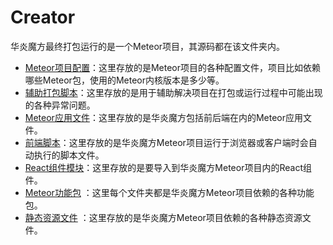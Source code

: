 # Creator

华炎魔方最终打包运行的是一个Meteor项目，其源码都在该文件夹内。

- [Meteor项目配置](/creator/.meteor/README.md)：这里存放的是Meteor项目的各种配置文件，项目比如依赖哪些Meteor包，使用的Meteor内核版本是多少等。
- [辅助打包脚本](/creator/.scripts/README.md)：这里存放的是用于辅助解决项目在打包或运行过程中可能出现的各种异常问题。
- [Meteor应用文件](/creator/app/README.md)：这里存放的是华炎魔方包括前后端在内的Meteor应用文件。
- [前端脚本](/creator/client/README.md)：这里存放的是华炎魔方Meteor项目运行于浏览器或客户端时会自动执行的脚本文件。
- [React组件模块](/creator/imports/README.md)：这里存放的是要导入到华炎魔方Meteor项目内的React组件。
- [Meteor功能包](/creator/packages/README.md) ：这里每个文件夹都是华炎魔方Meteor项目依赖的各种功能包。
- [静态资源文件](/creator/public/README.md) ：这里存放的是华炎魔方Meteor项目依赖的各种静态资源文件。
